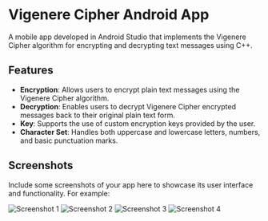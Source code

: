 
# Vigenere Cipher Android App

A mobile app developed in Android Studio that implements the Vigenere Cipher algorithm for encrypting and decrypting text messages using C++.

## Features

- **Encryption**: Allows users to encrypt plain text messages using the Vigenere Cipher algorithm.
- **Decryption**: Enables users to decrypt Vigenere Cipher encrypted messages back to their original plain text form.
- **Key**: Supports the use of custom encryption keys provided by the user.
- **Character Set**: Handles both uppercase and lowercase letters, numbers, and basic punctuation marks.

## Screenshots

Include some screenshots of your app here to showcase its user interface and functionality. For example:

![Screenshot 1](/Scrennshots/welcome.jpg)
![Screenshot 2](/Scrennshots/view.jpg)
![Screenshot 3](/Scrennshots/encrypted.jpg)
![Screenshot 4](/Scrennshots/decrypted.jpg)
